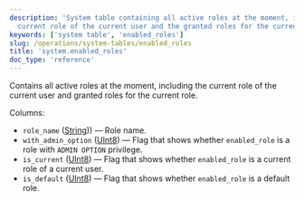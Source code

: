 ```yaml
---
description: 'System table containing all active roles at the moment, including the
  current role of the current user and the granted roles for the current role'
keywords: ['system table', 'enabled_roles']
slug: /operations/system-tables/enabled_roles
title: 'system.enabled_roles'
doc_type: 'reference'
---
```


Contains all active roles at the moment, including the current role of the current user and granted roles for the current role.

Columns:

- `role_name` ([String](../../sql-reference/data-types/string.md))) — Role name.
- `with_admin_option` ([UInt8](/sql-reference/data-types/int-uint#integer-ranges)) — Flag that shows whether `enabled_role` is a role with `ADMIN OPTION` privilege.
- `is_current` ([UInt8](/sql-reference/data-types/int-uint#integer-ranges)) — Flag that shows whether `enabled_role` is a current role of a current user.
- `is_default` ([UInt8](/sql-reference/data-types/int-uint#integer-ranges)) — Flag that shows whether `enabled_role` is a default role.
